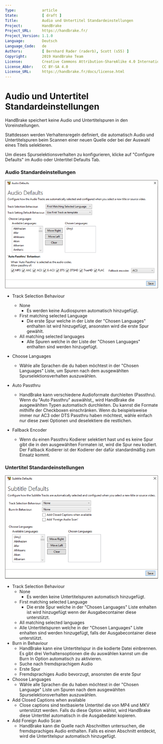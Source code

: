 ```yaml
---
Type:            article
State:           [ draft ]
Title:           Audio und Untertitel Standardeinstellungen
Project:         HandBrake
Project_URL:     https://handbrake.fr/
Project_Version: 1.1.0
Language:        Deutsch
Language_Code:   de
Authors:         [ Bernhard Rader (raderb), Scott (s55) ]
Copyright:       2019 HandBrake Team
License:         Creative Commons Attribution-ShareAlike 4.0 International
License_Abbr:    CC BY-SA 4.0
License_URL:     https://handbrake.fr/docs/license.html
---
```


Audio und Untertitel Standardeinstellungen
=============================

HandBrake speichert keine Audio und Untertitelspuren in den Voreinstellungen.

Stattdessen werden Verhaltensregeln definiert, die automatisch Audio und Untertitelspuren beim Scannen einer neuen Quelle oder bei der Auswahl eines Titels selektieren.

Um dieses Spurselektionsverhalten zu konfigurieren, klicke auf "Configure Defaults" im Audio oder Untertitel Defaults Tab.

### Audio Standardeinstellungen

![Audio Defaults Window](../../../en/images/windows/audio-defaults-1.0.0.png "Audio Defaults Window")

- Track Selection Behaviour
  - None
    - Es werden keine Audiospuren automatisch hinzugefügt.
  - First matching selected Language
    - Die erste Spur welche in der Liste der "Chosen Languages" enthalten ist wird hinzugefügt, ansonsten wird die erste Spur gewählt.
  - All matching selected languages
    - Alle Spuren welche in der Liste der "Chosen Languages" enthalten sind werden hinzugefügt.
- Choose Languages
  - Wähle alle Sprachen die du haben möchtest in der "Chosen Languages" Liste, um Spuren nach dem ausgewählten Spurselektionsverhalten auszuwählen.
- Auto Passthru
  - HandBrake kann verschiedene Audioformate durchleiten (Passthru). Wenn du "Auto Passthru" auswählst,, wird HandBrake die ausgewählten Typen automatisch durchleiten. Du kannst die Formate mithilfe der Checkboxen einschränken. Wenn du beispielsweise immer nur AC3 oder DTS Passthru haben möchtest, wähle einfach nur diese zwei Optionen und deselektiere die restlichen.

- Fallback Encoder
  - Wenn du einen Passthru Kodierer selektiert hast und es keine Spur gibt die in den ausgewählten Formaten ist, wird die Spur neu kodiert. Der Fallback Kodierer ist der Kodierer der dafür standardmäßig zum Einsatz kommt.

### Untertitel Standardeinstellungen

![Subtitle Defaults Window](../../../en/images/windows/subtitle-defaults-1.0.0.png "Subtitle Defaults Window")

- Track Selection Behaviour
  - None
    - Es werden keine Untertitelspuren automatisch hinzugefügt.
  - First matching selected Language
    - Die erste Spur welche in der "Chosen Languages" Liste enhalten ist wird hinzugefügt wenn der Ausgabecontainer diese unterstützt.
  - All matching selected languages
   - Alle Untertitelspuren welche in der "Chosen Languages" Liste enhalten sind werden hinzugefügt, falls der Ausgabecontainer diese unterstützt.
- Burn in Behaviour
  - HandBrake kann eine Untertitelspur in die kodierte Datei einbrennen. Es gibt drei Verhaltensoptionen die du auswählen kannst um die Burn In Option automatisch zu aktivieren.
  - Suche nach fremdsprachigem Audio
  - Erste Spur
  - Fremdsprachiges Audio bevorzugt, ansonsten die erste Spur
- Choose Languages
  - Wähle alle Sprachen die du haben möchtest in der "Chosen Language" Liste um Spuren nach dem ausgewählten Spurselektionsverhalten auszuwählen.
- Add Closed Captions when available
  - Close captions sind textbasierte Untertitel die von MP4 und MKV unterstützt werden. Falls du diese Option wählst, wird HandBrake diese Untertitel automatisch in die Ausgabedatei kopieren.
- Add Foreign Audio Scan
  - HandBrake kann die Quelle nach Abschnitten untersuchen, die fremdsprachiges Audio enthalten. Falls es einen Abschnitt entdeckt, wird die Untertitelspur automatisch hinzugefügt.
